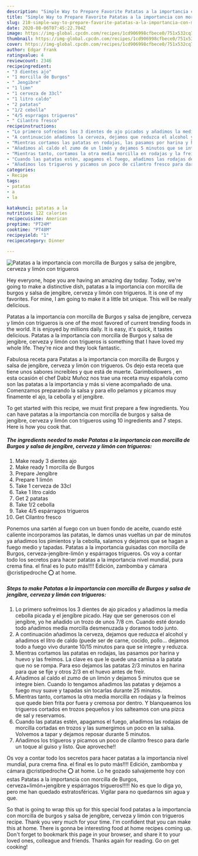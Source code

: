 ```yaml
---
description: "Simple Way to Prepare Favorite Patatas a la importancia con morcilla de Burgos y salsa de jengibre, cerveza y limón con trigueros"
title: "Simple Way to Prepare Favorite Patatas a la importancia con morcilla de Burgos y salsa de jengibre, cerveza y limón con trigueros"
slug: 210-simple-way-to-prepare-favorite-patatas-a-la-importancia-con-morcilla-de-burgos-y-salsa-de-jengibre-cerveza-y-limon-con-trigueros
date: 2020-08-06T07:45:22.704Z
image: https://img-global.cpcdn.com/recipes/1cd906998cfbece0/751x532cq70/patatas-a-la-importancia-con-morcilla-de-burgos-y-salsa-de-jengibre-cerveza-y-limon-con-trigueros-foto-principal.jpg
thumbnail: https://img-global.cpcdn.com/recipes/1cd906998cfbece0/751x532cq70/patatas-a-la-importancia-con-morcilla-de-burgos-y-salsa-de-jengibre-cerveza-y-limon-con-trigueros-foto-principal.jpg
cover: https://img-global.cpcdn.com/recipes/1cd906998cfbece0/751x532cq70/patatas-a-la-importancia-con-morcilla-de-burgos-y-salsa-de-jengibre-cerveza-y-limon-con-trigueros-foto-principal.jpg
author: Edgar Frank
ratingvalue: 4
reviewcount: 2346
recipeingredient:
- "3 dientes ajo"
- "1 morcilla de Burgos"
- " Jengibre"
- "1 limn"
- "1 cerveza de 33cl"
- "1 litro caldo"
- "2 patatas"
- "1/2 cebolla"
- "4/5 esprragos trigueros"
- " Cilantro fresco"
recipeinstructions:
- "Lo primero sofreímos los 3 dientes de ajo picados y añadimos la media cebolla picada y el jengibre picado. Hay que ser generosos con el jengibre, yo he añadido un trozo de unos 7/8 cm. Cuando esté dorado todo añadimos media morcilla desmenuzada y doramos todo junto."
- "A continuación añadimos la cerveza, dejamos que reduzca el alcohol y añadimos el litro de caldo (puede ser de carne, cocido, pollo... dejamos todo a fuego vivo durante 10/15 minutos para que se integre y reduzca."
- "Mientras cortamos las patatas en rodajas, las pasamos por harina y huevo y las freímos. La clave es que le quede una camisa a la patata que no se rompa. Para eso dejamos las patatas 2/3 minutos en harina para que se fije y otros 2/3 en el huevo antes de freír."
- "Añadimos al caldo el zumo de un limón y dejamos 5 minutos que se integre bien. Cuando lo tengamos añadimos las patatas y dejamos a fuego muy suave y tapadas sin tocarlas durante 25 minutos."
- "Mientras tanto, cortamos la otra media morcilla en rodajas y la freímos que quede bien frita por fuera y cremosa por dentro. Y blanqueamos los trigueros cortados en trozos pequeños y los salteamos con una pizca de sal y reservamos."
- "Cuando las patatas estén, apagamos el fuego, añadimos las rodajas de morcilla cortadas en trozos y las sumergimos un poco en la salsa. Volvemos a tapar y dejamos reposar durante 5 minutos."
- "Añadimos los trigueros y picamos un poco de cilantro fresco para darle un toque al guiso y listo. Que aproveche!!"
categories:
- Recipe
tags:
- patatas
- a
- la

katakunci: patatas a la 
nutrition: 122 calories
recipecuisine: American
preptime: "PT24M"
cooktime: "PT48M"
recipeyield: "1"
recipecategory: Dinner

---
```



![Patatas a la importancia con morcilla de Burgos y salsa de jengibre, cerveza y limón con trigueros](https://img-global.cpcdn.com/recipes/1cd906998cfbece0/751x532cq70/patatas-a-la-importancia-con-morcilla-de-burgos-y-salsa-de-jengibre-cerveza-y-limon-con-trigueros-foto-principal.jpg)

Hey everyone, hope you are having an amazing day today. Today, we're going to make a distinctive dish, patatas a la importancia con morcilla de burgos y salsa de jengibre, cerveza y limón con trigueros. It is one of my favorites. For mine, I am going to make it a little bit unique. This will be really delicious.

Patatas a la importancia con morcilla de Burgos y salsa de jengibre, cerveza y limón con trigueros is one of the most favored of current trending foods in the world. It is enjoyed by millions daily. It is easy, it's quick, it tastes delicious. Patatas a la importancia con morcilla de Burgos y salsa de jengibre, cerveza y limón con trigueros is something that I have loved my whole life. They're nice and they look fantastic.

Fabulosa receta para Patatas a la importancia con morcilla de Burgos y salsa de jengibre, cerveza y limón con trigueros. Os dejo esta receta que tiene unos sabores increíbles y que está de muerte. Garimbollowers , en esta ocasión el chef Dabiz Muñoz nos trae una receta muy española como son las patatas a la importancia y más si viene acompañado de una. Comenzamos preparando la salsa y para ello pelamos y picamos muy finamente el ajo, la cebolla y el jengibre.


To get started with this recipe, we must first prepare a few ingredients. You can have patatas a la importancia con morcilla de burgos y salsa de jengibre, cerveza y limón con trigueros using 10 ingredients and 7 steps. Here is how you cook that.

<!--inarticleads1-->

##### The ingredients needed to make Patatas a la importancia con morcilla de Burgos y salsa de jengibre, cerveza y limón con trigueros:

1. Make ready 3 dientes ajo
1. Make ready 1 morcilla de Burgos
1. Prepare  Jengibre
1. Prepare 1 limón
1. Take 1 cerveza de 33cl
1. Take 1 litro caldo
1. Get 2 patatas
1. Take 1/2 cebolla
1. Take 4/5 espárragos trigueros
1. Get  Cilantro fresco


Ponemos una sartén al fuego con un buen fondo de aceite, cuando esté caliente incorporamos las patatas, le damos unas vueltas un par de minutos ya añadimos los pimientos y la cebolla, salamos y dejamos que se hagan a fuego medio y tapadas. Patatas a la importancia guisadas con morcilla de Burgos, cerveza-jengibre-limón y espárragos trigueros. Os voy a contar todo los secretos para hacer patatas a la importancia nivel mundial, pura crema fina. el final es lo puto más!!!! Edición, zambomba y cámara @cristipedroche ⭕️ at home. 

<!--inarticleads2-->

##### Steps to make Patatas a la importancia con morcilla de Burgos y salsa de jengibre, cerveza y limón con trigueros:

1. Lo primero sofreímos los 3 dientes de ajo picados y añadimos la media cebolla picada y el jengibre picado. Hay que ser generosos con el jengibre, yo he añadido un trozo de unos 7/8 cm. Cuando esté dorado todo añadimos media morcilla desmenuzada y doramos todo junto.
1. A continuación añadimos la cerveza, dejamos que reduzca el alcohol y añadimos el litro de caldo (puede ser de carne, cocido, pollo... dejamos todo a fuego vivo durante 10/15 minutos para que se integre y reduzca.
1. Mientras cortamos las patatas en rodajas, las pasamos por harina y huevo y las freímos. La clave es que le quede una camisa a la patata que no se rompa. Para eso dejamos las patatas 2/3 minutos en harina para que se fije y otros 2/3 en el huevo antes de freír.
1. Añadimos al caldo el zumo de un limón y dejamos 5 minutos que se integre bien. Cuando lo tengamos añadimos las patatas y dejamos a fuego muy suave y tapadas sin tocarlas durante 25 minutos.
1. Mientras tanto, cortamos la otra media morcilla en rodajas y la freímos que quede bien frita por fuera y cremosa por dentro. Y blanqueamos los trigueros cortados en trozos pequeños y los salteamos con una pizca de sal y reservamos.
1. Cuando las patatas estén, apagamos el fuego, añadimos las rodajas de morcilla cortadas en trozos y las sumergimos un poco en la salsa. Volvemos a tapar y dejamos reposar durante 5 minutos.
1. Añadimos los trigueros y picamos un poco de cilantro fresco para darle un toque al guiso y listo. Que aproveche!!


Os voy a contar todo los secretos para hacer patatas a la importancia nivel mundial, pura crema fina. el final es lo puto más!!!! Edición, zambomba y cámara @cristipedroche ⭕️ at home. Lo he gozado salvajemente hoy con estas Patatas a la importancia con morcilla de Burgos, cerveza+limón+jengibre y espárragos trigueros!!!!! No es que lo diga yo, pero me han quedado estratosféricas. Vigilar para no quedarnos sin agua y que. 

So that is going to wrap this up for this special food patatas a la importancia con morcilla de burgos y salsa de jengibre, cerveza y limón con trigueros recipe. Thank you very much for your time. I'm confident that you can make this at home. There is gonna be interesting food at home recipes coming up. Don't forget to bookmark this page in your browser, and share it to your loved ones, colleague and friends. Thanks again for reading. Go on get cooking!
